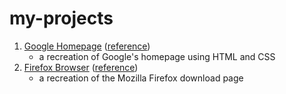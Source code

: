# my-projects

1. [Google Homepage](https://evdotjs.github.io/my-projects/google-homepage/) ([reference](https://web.archive.org/web/20200128151844/https://google.com/))
    - a recreation of Google's homepage using HTML and CSS
2. [Firefox Browser](https://evdotjs.github.io/my-projects/firefox-browser/) ([reference](https://www.mozilla.org/en-US/firefox/new/))
    - a recreation of the Mozilla Firefox download page